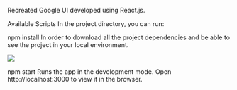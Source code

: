 Recreated Google UI developed using React.js.

Available Scripts
In the project directory, you can run:

npm install
In order to download all the project dependencies and be able to see the project in your local environment.

![](images/Google_UI.png)

npm start
Runs the app in the development mode.
Open http://localhost:3000 to view it in the browser.
